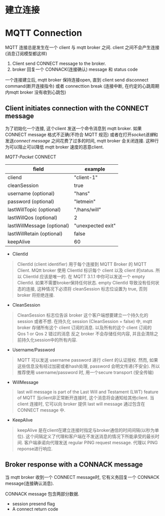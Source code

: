 # 建立连接

# MQTT Connection

MQTT 连接总是发生在一个 client 与 mqtt broker 之间. client 之间不会产生连接
(消息订阅模型都这样)

1. Client send CONNECT message to the broker.
2. broker 回复一个 CONNACK(连接确认) message 和 status code

一个连接建立后, mqtt broker 保持连接open, 直到 client send disconnect command(断开连接指令)
或者 connecttion break (连接中断, 在约定的心跳周期内mqtt broker 没有收到心跳包)

## Client initiates connection with the CONNECT message

为了初始化一个连接, 这个client 发送一个命令消息到 mqtt broker.
如果 CONNECT message 格式不正确(不符合 MQTT 规范) 或者在打开*socket连接*和发送*connect message*
之间花费了过多的时间, mqtt broker 会关闭连接.
这种行为可以阻止可以降低 mqtt broker 速度的恶意client.

*MQTT-Packet*
CONNECT

| field                      | example           |
|----------------------------|-------------------|
| cliend                     | "client-1"        |
| cleanSession               | true              |
| username (optional)        | "hans"            |
| password (optional)        | "letmein"         |
| lastWillTopic (optional)   | "/hans/will"      |
| lastWillQos (optional)     | 2                 |
| lastWillMessage (optional) | "unexpected exit"
| lastWillRetain (optional)  | false             |
| keepAlive                  | 60

* ClientId

> ClientId (client identifier) 用于每个连接到 MQTT Broker 的 MQTT Client.
> MQtt broker 使用 ClientId 标识每个 client 以及 client 的status.
> 所以 ClientId 应该是唯一的.
> 在 MQTT 3.1.1 中你可以发送一个 empty ClientId. 如果不需要broker保持任何状态.
> empty ClientId 导致没有任何状态的连接, 这种情况下必须将 cleanSession 标志位设置为 true, 否则broker 将拒绝连接.

* CleanSession

> CleanSession 标志位告诉 broker 这个客户端想要建立一个持久化的 session 或者不想.
> 在持久化 session (CleanSession = false) 中, mqtt broker 存储所有这个 client 订阅的消息.
> 以及所有的这个 client 订阅的 Qos 1 or Qos 2 错过的消息
> 反之 broker 不会存储任何内容, 并且会清除之前持久化session中的所有内容.

* Username/Password

> MQTT 可以发送 username password 进行 client 的认证授权.
> 然而, 如果这些信息没有经过加密或者hash处理, password 会明文传递(不安全).
> 所以推荐使用 username/password 时, 用一个secure transport (安全传输)

* WillMessage

> last will message is part of the Last Will and Testament (LWT) feature of MQTT
> 当client非正常断开连接时, 这个消息将会通知给其他client.
> 当client 连接时, 它可以向 broker 提供 last will message 通过包含在 CONNECT message 中.

* KeepAlive

> keepAlive 是在client在建立连接时指定与broker通信的时间间隔(以秒为单位).
> 这个间隔定义了代理和客户端在不发送消息的情况下所能承受的最长时间.
> 客户端承诺向代理发送 regular PING request message. 代理以 PING reponse进行响应.

## Broker response with a CONNACK message

当 mqtt broker 收到一个 CONNECT message时, 它有义务回复一个 CONNACK message(连接确认消息).

CONNACK message 包含两部分数据.

* session presend flag
* A connect return code


